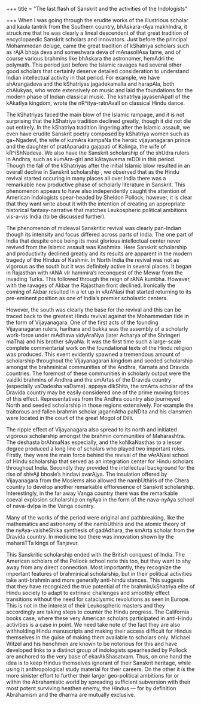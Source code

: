 +++
title = "The last flash of Sanskrit and the activities of the Indologists"

+++
When I was going through the erudite works of the illustrious scholar
and kaula tantrik from the Southern country, bhAskara-rAya makhIndra, it
struck me that he was clearly a lineal descendent of that great
tradition of encyclopaedic Sanskrit scholars and innovators. Just before
the principal Mohammedan deluge, came the great tradition of kShatriya
scholars such as rAjA bhoja deva and someshvara deva of mAnasollAsa
fame, and of course various brahmins like bhAskara the astronomer,
hemAdri the polymath. This period just before the Islamic ravages had
several other good scholars that certainly deserve detailed
consideration to understand Indian intellectual activity in that period.
For example, we have shArangadeva and the kShatriyas jagadekamalla and
harapAla, both chAlukyas, who wrote extensively on music and laid the
foundations for the modern phase of Indian classical music. The
kshatrIya jayasenApatI of the kAkatIya kingdom, wrote the
nR^itya-ratnAvalI on classical Hindu dance.

The kShatriyas faced the main blow of the Islamic rampage, and it is not
surprising that the kShatriya tradition declined greatly, though it did
not die out entirely. In the kShatriya tradition lingering after the
Islamic assault, we even have erudite Sanskrit poetry composed by
kShatriya women such as ga\~NgadevI, the wife of kumAra kampaNa the
heroic vijayanagaran prince and the daughter of pratAparudra gajapati of
Kalinga, the wife of kR^iShNadeva. We also have the Sanskrit scholarship
of the shUdra rulers in Andhra, such as kumAra-giri and kAtayavema reDDi
in this period. Though the fall of the kShatriyas after the initial
Islamic blow resulted in an overall decline in Sanskrit scholarship , we
observed that as the Hindu revival started occuring in many places all
over India there was a remarkable new productive phase of scholarly
literature in Sanskrit. This phenomenon appears to have also
independently caught the attention of American Indologists spear-headed
by Sheldon Pollock, however, it is clear that they want write about it
with the intention of creating an appropriate historical
fantasy-narrative that matches Leukospheric political ambitions
vis-a-vis India (to be discussed further).

The phenomenon of mideaval Sanskritic revival was clearly pan-Indian
though its intensity and focus differed across parts of India. The one
part of India that despite once being its most glorious intellectual
center never revived from the Islamic assault was Kashmira. Here
Sanskrit scholarship and productivity declined greatly and its results
are apparent in the modern tragedy of the Hindus of Kashmir. In North
India the revival was not as vigorous as the south but it was definitely
active in several places. It began in Rajasthan with rANA vIr hammira’s
reconquest of the Mewar from the invading Turks. This followed through
the reign of rANA kumbha. However, with the ravages of Akbar the
Rajasthan front declined. Ironically the coming of Akbar resulted in a
let up in vArANasi that started returning to its pre-eminent position as
one of India’s premier scholastic centers.

However, the south was clearly the base for the revival and this can be
traced back to the greatest Hindu revival against the Mohammedan tide in
the form of Vijayanagara. One of the first acts of the founding
Vijayanagaran rulers, harihara and bukka was the assembly of a scholarly
work-force under mAdhava vidyAraNya (later Acharya of the Shringeri
maTha) and his brother sAyaNa. It was the first time such a large-scale
complete commentarial work on the foundational texts of the Hindu
religion was produced. This event evidently spawned a tremendous amount
of scholarship throughout the Vijayanagaran kingdom and seeded
scholarship amongst the brahminical communities of the Andhra, Karnata
and Dravida countries. The foremost of these communities in scholarly
output were the vaidiki brahmins of Andhra and the smArtas of the
Dravida country (especially vaDadesha vaDama). appaya dIkShita, the
smArta scholar of the Dravida country may be easily considered one of
the prime moving forces of this effect. Representatives from the Andhra
country also journeyed North and seeded scholarship in those regions
extensively. For example the traitorous and fallen brahmin scholar
jagannAtha paNDita and his clansmen were located in the court of the
great Mogol of Dilli.

The ripple effect of Vijayanagara also spread to its north and initiated
vigorous scholarship amongst the brahmin communities of Maharashtra. The
deshasta brAhmaNas especially, and the koNkaNasthas to a lesser degree
produced a long line of scholars who played two important roles.
Firstly, they were the main force behind the revival of the vArANasi
school of Hindu scholarship that served as an integration center for
Hindu scholars throughout India. Secondly they provided the intellectual
background for the rise of shivAji bhosle’s hindavi svarAjya. The
insulation offered by Vijayanagara from the Moslems also allowed the
nambUthiris of the Chera country to develop another remarkable
effloresence of Sanskrit scholarship. Interestingly, in the far away
Vanga country there was the remarkable coeval explosion scholarship on
nyAya in the form of the nava-nyAya school of nava-dvIpa in the Vanga
country.

Many of the works of the period were original and pathbreaking, like the
mathematics and astronomy of the nambUthiris and the atomic theory of
the nyAya-vaisheShika synthesis of gadAdhara, the smArta scholar from
the Dravida country. In medicine too there was innovation shown by the
maharaTTa kings of Tanjavur.

This Sanskritic scholarship ended with the British conquest of India.
The American scholars of the Pollock school note this too, but they want
to shy away from any direct connection. Most importantly, they recognize
the important features of brahminical scholarship, but in their
political activities take anti-brahmin and more generally anti-hindu
stances. This suggests that they have recognized the true potential of
the brahmin/kShatriya elite of Hindu society to adapt to extrinsic
challenges and smoothly effect transitions without the need for
cataclysmic revolutions as seen in Europe. This is not in the interest
of their Leukospheric masters and they accordingly are taking steps to
counter the Hindu progress. The California books case, where these very
American scholars participated in anti-Hindu activities is a case in
point. We need take note of the fact they are also withholding Hindu
manuscripts and making their access difficult for Hindus themselves in
the guise of making them available to scholars only. Michael Witzel and
his henchmen are known to be notorious for this and have developed links
to a distinct group of indologists spearheaded by Pollock are anchored
to the very base of ekarAkShasatvam. Thus, on one hand the idea is to
keep Hindus themselves ignorant of their Sanskrit heritage, while using
it anthropological study material for their careers. On the other it is
the more sinister effort to further their larger geo-political ambitions
for or within the Abrahamistic world by spreading sufficient subversion
with their most potent surviving heathen enemy, the Hindus — for by
definition Abrahamism and the dharma are mutually exclusive.
